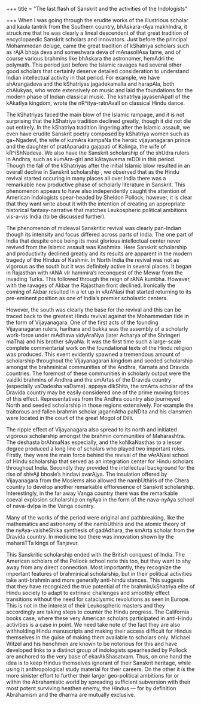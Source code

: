 +++
title = "The last flash of Sanskrit and the activities of the Indologists"

+++
When I was going through the erudite works of the illustrious scholar
and kaula tantrik from the Southern country, bhAskara-rAya makhIndra, it
struck me that he was clearly a lineal descendent of that great
tradition of encyclopaedic Sanskrit scholars and innovators. Just before
the principal Mohammedan deluge, came the great tradition of kShatriya
scholars such as rAjA bhoja deva and someshvara deva of mAnasollAsa
fame, and of course various brahmins like bhAskara the astronomer,
hemAdri the polymath. This period just before the Islamic ravages had
several other good scholars that certainly deserve detailed
consideration to understand Indian intellectual activity in that period.
For example, we have shArangadeva and the kShatriyas jagadekamalla and
harapAla, both chAlukyas, who wrote extensively on music and laid the
foundations for the modern phase of Indian classical music. The
kshatrIya jayasenApatI of the kAkatIya kingdom, wrote the
nR^itya-ratnAvalI on classical Hindu dance.

The kShatriyas faced the main blow of the Islamic rampage, and it is not
surprising that the kShatriya tradition declined greatly, though it did
not die out entirely. In the kShatriya tradition lingering after the
Islamic assault, we even have erudite Sanskrit poetry composed by
kShatriya women such as ga\~NgadevI, the wife of kumAra kampaNa the
heroic vijayanagaran prince and the daughter of pratAparudra gajapati of
Kalinga, the wife of kR^iShNadeva. We also have the Sanskrit scholarship
of the shUdra rulers in Andhra, such as kumAra-giri and kAtayavema reDDi
in this period. Though the fall of the kShatriyas after the initial
Islamic blow resulted in an overall decline in Sanskrit scholarship , we
observed that as the Hindu revival started occuring in many places all
over India there was a remarkable new productive phase of scholarly
literature in Sanskrit. This phenomenon appears to have also
independently caught the attention of American Indologists spear-headed
by Sheldon Pollock, however, it is clear that they want write about it
with the intention of creating an appropriate historical
fantasy-narrative that matches Leukospheric political ambitions
vis-a-vis India (to be discussed further).

The phenomenon of mideaval Sanskritic revival was clearly pan-Indian
though its intensity and focus differed across parts of India. The one
part of India that despite once being its most glorious intellectual
center never revived from the Islamic assault was Kashmira. Here
Sanskrit scholarship and productivity declined greatly and its results
are apparent in the modern tragedy of the Hindus of Kashmir. In North
India the revival was not as vigorous as the south but it was definitely
active in several places. It began in Rajasthan with rANA vIr hammira’s
reconquest of the Mewar from the invading Turks. This followed through
the reign of rANA kumbha. However, with the ravages of Akbar the
Rajasthan front declined. Ironically the coming of Akbar resulted in a
let up in vArANasi that started returning to its pre-eminent position as
one of India’s premier scholastic centers.

However, the south was clearly the base for the revival and this can be
traced back to the greatest Hindu revival against the Mohammedan tide in
the form of Vijayanagara. One of the first acts of the founding
Vijayanagaran rulers, harihara and bukka was the assembly of a scholarly
work-force under mAdhava vidyAraNya (later Acharya of the Shringeri
maTha) and his brother sAyaNa. It was the first time such a large-scale
complete commentarial work on the foundational texts of the Hindu
religion was produced. This event evidently spawned a tremendous amount
of scholarship throughout the Vijayanagaran kingdom and seeded
scholarship amongst the brahminical communities of the Andhra, Karnata
and Dravida countries. The foremost of these communities in scholarly
output were the vaidiki brahmins of Andhra and the smArtas of the
Dravida country (especially vaDadesha vaDama). appaya dIkShita, the
smArta scholar of the Dravida country may be easily considered one of
the prime moving forces of this effect. Representatives from the Andhra
country also journeyed North and seeded scholarship in those regions
extensively. For example the traitorous and fallen brahmin scholar
jagannAtha paNDita and his clansmen were located in the court of the
great Mogol of Dilli.

The ripple effect of Vijayanagara also spread to its north and initiated
vigorous scholarship amongst the brahmin communities of Maharashtra. The
deshasta brAhmaNas especially, and the koNkaNasthas to a lesser degree
produced a long line of scholars who played two important roles.
Firstly, they were the main force behind the revival of the vArANasi
school of Hindu scholarship that served as an integration center for
Hindu scholars throughout India. Secondly they provided the intellectual
background for the rise of shivAji bhosle’s hindavi svarAjya. The
insulation offered by Vijayanagara from the Moslems also allowed the
nambUthiris of the Chera country to develop another remarkable
effloresence of Sanskrit scholarship. Interestingly, in the far away
Vanga country there was the remarkable coeval explosion scholarship on
nyAya in the form of the nava-nyAya school of nava-dvIpa in the Vanga
country.

Many of the works of the period were original and pathbreaking, like the
mathematics and astronomy of the nambUthiris and the atomic theory of
the nyAya-vaisheShika synthesis of gadAdhara, the smArta scholar from
the Dravida country. In medicine too there was innovation shown by the
maharaTTa kings of Tanjavur.

This Sanskritic scholarship ended with the British conquest of India.
The American scholars of the Pollock school note this too, but they want
to shy away from any direct connection. Most importantly, they recognize
the important features of brahminical scholarship, but in their
political activities take anti-brahmin and more generally anti-hindu
stances. This suggests that they have recognized the true potential of
the brahmin/kShatriya elite of Hindu society to adapt to extrinsic
challenges and smoothly effect transitions without the need for
cataclysmic revolutions as seen in Europe. This is not in the interest
of their Leukospheric masters and they accordingly are taking steps to
counter the Hindu progress. The California books case, where these very
American scholars participated in anti-Hindu activities is a case in
point. We need take note of the fact they are also withholding Hindu
manuscripts and making their access difficult for Hindus themselves in
the guise of making them available to scholars only. Michael Witzel and
his henchmen are known to be notorious for this and have developed links
to a distinct group of indologists spearheaded by Pollock are anchored
to the very base of ekarAkShasatvam. Thus, on one hand the idea is to
keep Hindus themselves ignorant of their Sanskrit heritage, while using
it anthropological study material for their careers. On the other it is
the more sinister effort to further their larger geo-political ambitions
for or within the Abrahamistic world by spreading sufficient subversion
with their most potent surviving heathen enemy, the Hindus — for by
definition Abrahamism and the dharma are mutually exclusive.
